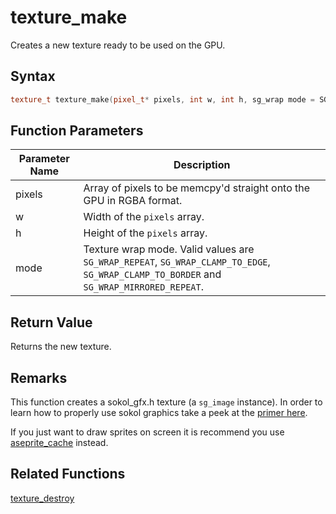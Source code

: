 
# texture_make

Creates a new texture ready to be used on the GPU.

## Syntax

```cpp
texture_t texture_make(pixel_t* pixels, int w, int h, sg_wrap mode = SG_WRAP_REPEAT);
```

## Function Parameters

Parameter Name | Description
--- | ---
pixels | Array of pixels to be memcpy'd straight onto the GPU in RGBA format.
w | Width of the `pixels` array.
h | Height of the `pixels` array.
mode | Texture wrap mode. Valid values are `SG_WRAP_REPEAT`, `SG_WRAP_CLAMP_TO_EDGE`, `SG_WRAP_CLAMP_TO_BORDER` and `SG_WRAP_MIRRORED_REPEAT`.

## Return Value

Returns the new texture.

## Remarks

This function creates a sokol_gfx.h texture (a `sg_image` instance). In order to learn how to properly use sokol graphics take a peek at the [primer here](https://github.com/RandyGaul/cute_framework/blob/master/doc/graphics/sokol.md).

If you just want to draw sprites on screen it is recommend you use [aseprite_cache](https://github.com/RandyGaul/cute_framework/blob/master/doc/graphics/aseprite_cache) instead.

## Related Functions
  
[texture_destroy](https://github.com/RandyGaul/cute_framework/blob/master/doc/graphics/texture/texture_destroy.md)  
